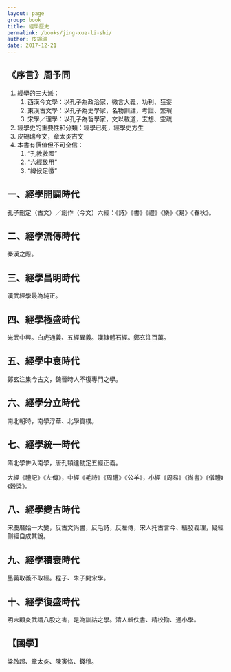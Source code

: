 ```yaml
---
layout: page
group: book
title: 經學歷史
permalink: /books/jing-xue-li-shi/
author: 皮錫瑞
date: 2017-12-21
---
```


## 《序言》周予同

1. 經學的三大派：
    1. 西漢今文學：以孔子為政治家，微言大義，功利、狂妄
    2. 東漢古文學：以孔子為史學家，名物訓詁，考證、繁瑣
    3. 宋學／理學：以孔子為哲學家，文以載道，玄想、空疏
2. 經學史的重要性和分類：經學已死，經學史方生
3. 皮錫瑞今文，章太炎古文
4. 本書有價值但不可全信：
    1. “孔教救國”
    2. “六經致用”
    3. “緯候足徵”

## 一、經學開闢時代

孔子刪定（古文）／創作（今文）六經：《詩》《書》《禮》《樂》《易》《春秋》。

## 二、經學流傳時代

秦漢之際。

## 三、經學昌明時代

漢武經學最為純正。

## 四、經學極盛時代

光武中興。白虎通義、五經異義。漢隸體石經。鄭玄注百萬。

## 五、經學中衰時代

鄭玄注集今古文，魏晉時人不復專門之學。

## 六、經學分立時代

南北朝時，南學浮華、北學質樸。

## 七、經學統一時代

隋北學併入南學，唐孔穎達勘定五經正義。

大經《禮記》《左傳》，中經《毛詩》《周禮》《公羊》，小經《周易》《尚書》《儀禮》《穀梁》。

## 八、經學變古時代

宋慶曆始一大變，反古文尚書，反毛詩，反左傳，宋人托古言今、繕發義理，疑經刪經自成其說。

## 九、經學積衰時代

墨義取義不取經。程子、朱子開宋學。

## 十、經學復盛時代

明末顧炎武謂八股之害，是為訓詁之學。清人輯佚書、精校勘、通小學。

## 【國學】

梁啟超、章太炎、陳寅恪、錢穆。
